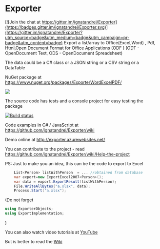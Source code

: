 # Exporter

[![Join the chat at https://gitter.im/ignatandrei/Exporter](https://badges.gitter.im/ignatandrei/Exporter.svg)](https://gitter.im/ignatandrei/Exporter?utm_source=badge&utm_medium=badge&utm_campaign=pr-badge&utm_content=badge)
Export a list/array to Office(Excel,Word) , Pdf, Html,Open Document Format for Office Applications (ODF ) (ODT - OpenDocument Text, ODS - OpenDocument Spreadsheet)

The data could be a C# class or a JSON string or a CSV string or a DataTable

NuGet package at https://www.nuget.org/packages/ExporterWordExcelPDF/ 

<a href="https://www.nuget.org/packages/ExporterWordExcelPDF/"><img src="https://img.shields.io/nuget/v/ExporterWordExcelPDF.svg"></img></a>


The source code has tests and a console project for easy testing the package


[![Build status](https://ci.appveyor.com/api/projects/status/w4w6k0kxu2cide0m/branch/master?svg=true)](https://ci.appveyor.com/project/ignatandrei/exporter/branch/master)

Code examples in C# / JavaScript at <https://github.com/ignatandrei/Exporter/wiki>

Demo online at <http://exporter.azurewebsites.net/>

You can contribute to the project - read <https://github.com/ignatandrei/Exporter/wiki/Help-the-project>


PS: Just to make you an idea, this can be the code to export to Excel
```csharp
    List<Person> listWithPerson  = ... //obtained from database
    var export=new ExportExcel2007<Person>();
    var data = export.ExportResult(listWithPerson);
    File.WriteAllBytes("a.xlsx", data);
    Process.Start("a.xlsx");
```
(Do not forget 
```csharp    
using ExporterObjects;
using ExportImplementation;  
```
)

You can also watch video tutorials at [YouTube](https://www.youtube.com/playlist?list=PL4aSKgR4yk4MqsH5M-f1f5YLVG-nwr4FG)


But is better to read the [Wiki](https://github.com/ignatandrei/Exporter/wiki)
